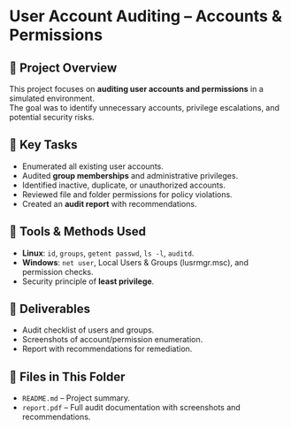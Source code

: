 # User Account Auditing – Accounts & Permissions

## 🔹 Project Overview
This project focuses on **auditing user accounts and permissions** in a simulated environment.  
The goal was to identify unnecessary accounts, privilege escalations, and potential security risks.

## 🔹 Key Tasks
- Enumerated all existing user accounts.  
- Audited **group memberships** and administrative privileges.  
- Identified inactive, duplicate, or unauthorized accounts.  
- Reviewed file and folder permissions for policy violations.  
- Created an **audit report** with recommendations.  

## 🔹 Tools & Methods Used
- **Linux**: `id`, `groups`, `getent passwd`, `ls -l`, `auditd`.  
- **Windows**: `net user`, Local Users & Groups (lusrmgr.msc), and permission checks.  
- Security principle of **least privilege**.  

## 🔹 Deliverables
- Audit checklist of users and groups.  
- Screenshots of account/permission enumeration.  
- Report with recommendations for remediation.  

## 📄 Files in This Folder
- `README.md` – Project summary.  
- `report.pdf` – Full audit documentation with screenshots and recommendations.
